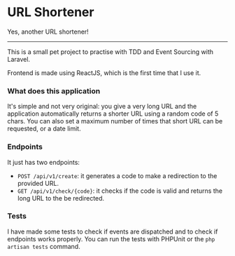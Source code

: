 # URL Shortener
Yes, another URL shortener!

---
This is a small pet project to practise with TDD and Event Sourcing with Laravel.

Frontend is made using ReactJS, which is the first time that I use it.

### What does this application
It's simple and not very original: you give a very long URL and the application automatically
returns a shorter URL using a random code of 5 chars. 
You can also set a maximum number of times that short URL can be requested, or a date limit.

### Endpoints
It just has two endpoints:

- `POST /api/v1/create`: it generates a code to make a redirection to the provided URL.
- `GET /api/v1/check/{code}`: it checks if the code is valid and returns the long URL to the be redirected.

### Tests
I have made some tests to check if events are dispatched and to check if endpoints
works properly. You can run the tests with PHPUnit or the `php artisan tests` command.
